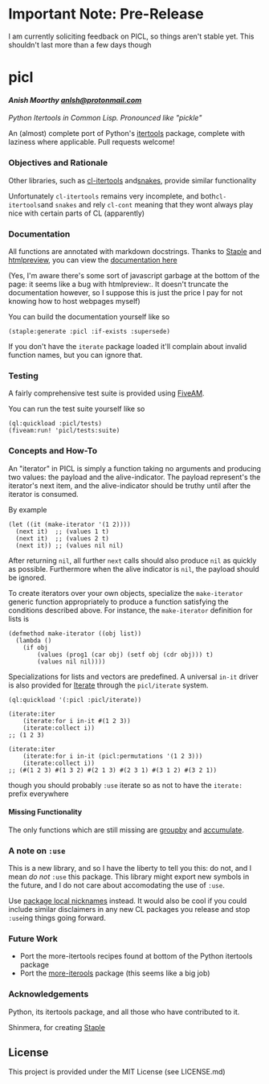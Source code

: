 # Important Note: Pre-Release

  I am currently soliciting feedback on PICL, so things aren't stable yet.
  This shouldn't last more than a few days though

# picl
#### _Anish Moorthy <anlsh@protonmail.com>_

*Python Itertools in Common Lisp. Pronounced like "pickle"*

An (almost) complete port of Python's
[itertools](https://docs.python.org/3.8/library/itertools.html) package,
complete with laziness where applicable.
Pull requests welcome!

### Objectives and Rationale

Other libraries, such as
[cl-itertools](https://github.com/mabragor/cl-itertools)
and[snakes](https://github.com/BnMcGn/snakes), provide similar functionality

Unfortunately `cl-itertools` remains very incomplete, and both`cl-itertools`and
`snakes` and rely `cl-cont` meaning that they wont always play nice with certain
parts of CL (apparently)

### Documentation
All functions are annotated with markdown docstrings. Thanks to
[Staple](https://github.com/Shinmera/staple) and [htmlpreview](https://github.com/htmlpreview/htmlpreview.github.com),
you can view the [documentation here](https://htmlpreview.github.io/?https://github.com/anlsh/picl/blob/master/docs/index.html)

(Yes, I'm aware there's some sort of javascript garbage at the bottom of the
  page: it seems like a bug with htmlpreview:. It doesn't truncate the
  documentation however, so I suppose this is just the price I pay for not
  knowing how to host webpages myself)

You can build the documentation yourself like so

``` common-lisp
(staple:generate :picl :if-exists :supersede)
```

If you don't have the `iterate` package loaded it'll complain about invalid
function names, but you can ignore that.

### Testing
A fairly comprehensive test suite is provided using
[FiveAM](https://common-lisp.net/project/fiveam/).

You can run the test suite yourself like so

``` common-lisp
(ql:quickload :picl/tests)
(fiveam:run! 'picl/tests:suite)
```

### Concepts and How-To

An "iterator" in PICL is simply a function taking no arguments and producing two
values: the payload and the alive-indicator. The payload represent's the
iterator's next item, and the alive-indicator should be truthy until after the
iterator is consumed.

By example

```common-lisp
(let ((it (make-iterator '(1 2))))
  (next it)  ;; (values 1 t)
  (next it)  ;; (values 2 t)
  (next it)) ;; (values nil nil)
```
After returning `nil`, all further `next` calls should also produce `nil` as
quickly as possible. Furthermore when the alive indicator is `nil`, the payload
should be ignored.

To create iterators over your own objects, specialize the `make-iterator`
generic function appropriately to produce a function satisfying the conditions
described above. For instance, the `make-iterator` definition for lists is

``` common-lisp
(defmethod make-iterator ((obj list))
  (lambda ()
    (if obj
        (values (prog1 (car obj) (setf obj (cdr obj))) t)
        (values nil nil))))
```
Specializations for lists and vectors are predefined. A universal `in-it`
driver is also provided for [Iterate](https://common-lisp.net/project/iterate/)
through the `picl/iterate` system.

``` common-lisp
(ql:quickload '(:picl :picl/iterate))

(iterate:iter
    (iterate:for i in-it #(1 2 3))
    (iterate:collect i))
;; (1 2 3)

(iterate:iter
    (iterate:for i in-it (picl:permutations '(1 2 3)))
    (iterate:collect i))
;; (#(1 2 3) #(1 3 2) #(2 1 3) #(2 3 1) #(3 1 2) #(3 2 1))
```
though you should probably `:use` iterate so as not to have the `iterate:`
prefix everywhere

#### Missing Functionality
The only functions which are still missing are
[groupby](https://docs.python.org/3.8/library/itertools.html#itertools.groupby)
and
[accumulate](https://docs.python.org/3.8/library/itertools.html#itertools.accumulate).

### A note on `:use`

This is a new library, and so I have the liberty to tell you this: do not, and I
mean *do not* `:use` this package. This library might export new symbols in the
future, and I do not care about accomodating the use of `:use`.

Use [package local
nicknames]((https://gist.github.com/phoe/2b63f33a2a4727a437403eceb7a6b4a3))
instead. It would also be cool if you could include similar disclaimers in any
new CL packages you release and stop `:use`ing things going forward.

### Future Work
- Port the more-itertools recipes found at bottom of the Python itertools
package
- Port the [more-iterools](https://pypi.org/project/more-itertools/) package
(this seems like a big job)

### Acknowledgements

Python, its itertools package, and all those who have contributed to it.

Shinmera, for creating [Staple](https://github.com/shinmera/staple)

## License

This project is provided under the MIT License (see LICENSE.md)
